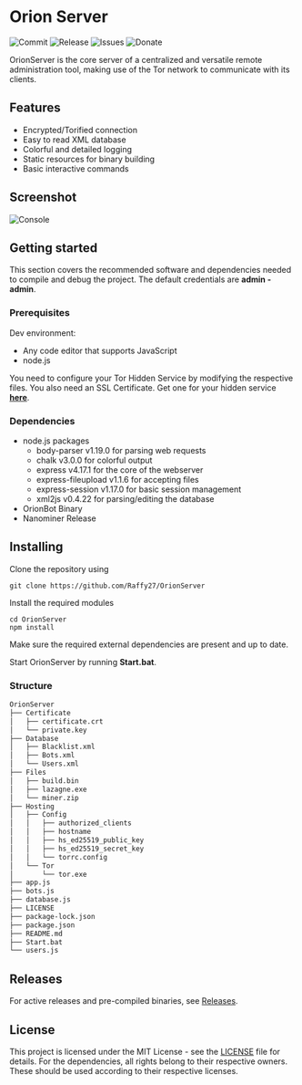 # Orion Server
![Commit](https://img.shields.io/github/last-commit/Raffy/OrionBot)
![Release](https://img.shields.io/github/v/release/Raffy27/OrionBot)
![Issues](https://img.shields.io/github/issues/Raffy27/OrionBot)
![Donate](https://img.shields.io/badge/btc-16XsRodnoCKzAWHCELxsfQRUpfviqiWbyR-blueviolet)

OrionServer is the core server of a centralized and versatile remote administration tool, making use of the Tor network to communicate with its clients.

## Features
* Encrypted/Torified connection
* Easy to read XML database
* Colorful and detailed logging
* Static resources for binary building
* Basic interactive commands

## Screenshot
![Console](https://i.imgur.com/oURqnIW.png)

## Getting started
This section covers the recommended software and dependencies needed to compile and debug the project.
The default credentials are **admin - admin**.

### Prerequisites
Dev environment:
* Any code editor that supports JavaScript
* node.js

You need to configure your Tor Hidden Service by modifying the respective files.
You also need an SSL Certificate. Get one for your hidden service <a href="https://www.selfsignedcertificate.com/" target="_blank">**here**</a>.

### Dependencies
* node.js packages
    * body-parser v1.19.0 for parsing web requests
    * chalk v3.0.0 for colorful output
    * express v4.17.1 for the core of the webserver
    * express-fileupload v1.1.6 for accepting files
    * express-session v1.17.0 for basic session management
    * xml2js v0.4.22 for parsing/editing the database
* OrionBot Binary
* Nanominer Release

## Installing
Clone the repository using
```shell
git clone https://github.com/Raffy27/OrionServer
```
Install the required modules
```shell
cd OrionServer
npm install
```
Make sure the required external dependencies are present and up to date.

Start OrionServer by running **Start.bat**.

### Structure
```txt
OrionServer
├── Certificate
│   ├── certificate.crt
│   └── private.key
├── Database
│   ├── Blacklist.xml
│   ├── Bots.xml
│   └── Users.xml
├── Files
│   ├── build.bin
│   ├── lazagne.exe
│   └── miner.zip
├── Hosting
│   ├── Config
│   │   ├── authorized_clients
│   │   ├── hostname
│   │   ├── hs_ed25519_public_key
│   │   ├── hs_ed25519_secret_key
│   │   └── torrc.config
│   └── Tor
│       └── tor.exe
├── app.js
├── bots.js
├── database.js
├── LICENSE
├── package-lock.json
├── package.json
├── README.md
├── Start.bat
└── users.js
```

## Releases
For active releases and pre-compiled binaries, see <a href="https://github.com/Raffy27/OrionServer/releases" target="_blank">Releases</a>.

## License
This project is licensed under the MIT License -  see the <a href="https://github.com/Raffy27/OrionServer/blob/master/LICENSE" target="_blank">LICENSE</a> file for details. For the dependencies, all rights belong to their respective owners. These should be used according to their respective licenses.